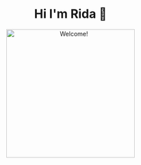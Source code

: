 <h1 align="center"> Hi I'm Rida 👋 </h1>
<p aligne="center"> 
</p>

<div align="center" width="50">

<img src="https://i.imgur.com/dTYwdG1.gif" alt="Welcome!" width="300"/>

</div>
<!--
**Ouali98/Ouali98** is a ✨ _special_ ✨ repository because its `README.md` (this file) appears on your GitHub profile.

Here are some ideas to get you started:

- 🔭 I’m currently working on ...
- 🌱 I’m currently learning ...
- 👯 I’m looking to collaborate on ...
- 🤔 I’m looking for help with ...
- 💬 Ask me about ...
- 📫 How to reach me: ...
- 😄 Pronouns: ...
- ⚡ Fun fact: ...
-->
